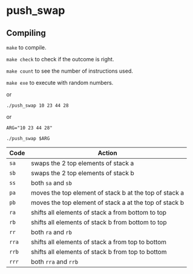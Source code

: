 # push_swap

## Compiling
`make` to compile.

`make check` to check if the outcome is right.

`make count` to see the number of instructions used.

`make exe` to execute with random numbers.

or

```
./push_swap 10 23 44 28

```

or

```
ARG="10 23 44 28"

./push_swap $ARG
```

Code	| Action
--------|----------------------------------------------
`sa`	| swaps the 2 top elements of stack a
`sb`	| swaps the 2 top elements of stack b
`ss`	| both `sa` and `sb`
`pa`	| moves the top element of stack b at the top of stack a
`pb`	| moves the top element of stack a at the top of stack b
`ra`	| shifts all elements of stack a from bottom to top
`rb`	| shifts all elements of stack b from bottom to top
`rr`	| both `ra` and `rb`
`rra`	| shifts all elements of stack a from top to bottom
`rrb`	| shifts all elements of stack b from top to bottom
`rrr`	| both `rra` and `rrb`

